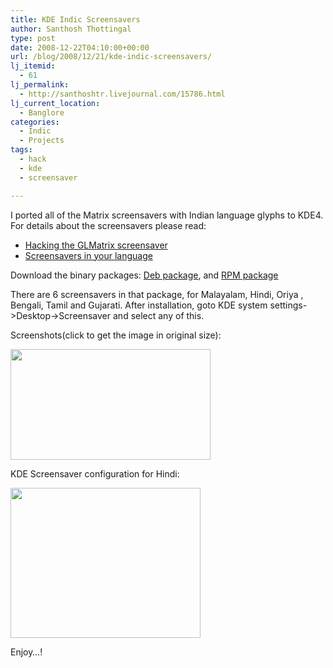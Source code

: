 ```yaml
---
title: KDE Indic Screensavers
author: Santhosh Thottingal
type: post
date: 2008-12-22T04:10:00+00:00
url: /blog/2008/12/21/kde-indic-screensavers/
lj_itemid:
  - 61
lj_permalink:
  - http://santhoshtr.livejournal.com/15786.html
lj_current_location:
  - Banglore
categories:
  - Indic
  - Projects
tags:
  - hack
  - kde
  - screensaver

---
```

I ported all of the Matrix screensavers with Indian language glyphs to KDE4. For details about the screensavers please read:

  * [Hacking the GLMatrix screensaver][1]
  * [Screensavers in your language][2]

Download the binary packages: [Deb package][3], and [RPM package][4]

There are 6 screensavers in that package, for Malayalam, Hindi, Oriya , Bengali, Tamil and Gujarati. After installation, goto KDE system settings->Desktop->Screensaver and select any of this.

Screenshots(click to get the image in original size):

[<img src="http://pics.livejournal.com/santhoshtr/pic/0000yg8c/s320x240" width="320" height="177" border='0' />][5]



KDE Screensaver configuration for Hindi:



[<img src="http://pics.livejournal.com/santhoshtr/pic/0000zdpy/s320x240" width="304" height="240" border='0' />][6]

Enjoy&#8230;!

 [1]: http://santhoshtr.livejournal.com/7078.html
 [2]: http://santhoshtr.livejournal.com/13439.html
 [3]: http://download.savannah.gnu.org/releases/smc/Screensaver/kscreensavers-indic-matrix_1.0.0.deb
 [4]: http://download.savannah.gnu.org/releases/smc/Screensaver/kscreensavers-indic-matrix-1.0.1-2.i386.rpm
 [5]: http://pics.livejournal.com/santhoshtr/pic/0000yg8c/
 [6]: http://pics.livejournal.com/santhoshtr/pic/0000zdpy/